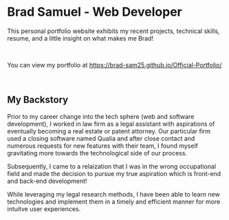 # Brad Samuel - Web Developer

This personal portfolio website exhibits my recent projects, technical skills, resume, and a little insight on what makes me Brad!

&nbsp;

You can view my portfolio at https://brad-sam25.github.io/Official-Portfolio/


&nbsp;

## My Backstory 

Prior to my career change into the tech sphere (web and software development), I worked in law firm as a legal assistant with aspirations of eventually becoming a real estate or patent attorney. Our particular firm used a closing software named Qualia and after close contact and numerous requests for new features with their team, I found myself gravitating more towards the technological side of our process.

Subsequently, I came to a relaization that I was in the wrong occupational field and made the decision to pursue my true aspiration which is front-end and back-end development!

While leveraging my legal research methods, I have been able to learn new technologies and implement them in a timely and efficient manner for more intuitve user experiences.